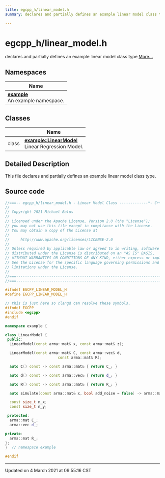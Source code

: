 ```yaml
---
title: egcpp_h/linear_model.h
summary: declares and partially defines an example linear model class type 

---
```


# egcpp_h/linear_model.h

declares and partially defines an example linear model class type  [More...](#detailed-description)



## Namespaces

| Name           |
| -------------- |
| **[example](/eg-cpp-library/docs/api/namespaces/namespaceexample/)** <br>An example namespace.  |

## Classes

|                | Name           |
| -------------- | -------------- |
| class | **[example::LinearModel](/eg-cpp-library/docs/api/classes/classexample_1_1_linear_model/)** <br>Linear Regression Model.  |

## Detailed Description



This file declares and partially defines an example linear model class type. 





## Source code

```cpp
//===-- egcpp_h/linear_model.h - Linear Model Class -------------*- C++ -*-===//
//
// Copyright 2021 Michael Bolus
//
// Licensed under the Apache License, Version 2.0 (the "License");
// you may not use this file except in compliance with the License.
// You may obtain a copy of the License at
//
//     http://www.apache.org/licenses/LICENSE-2.0
//
// Unless required by applicable law or agreed to in writing, software
// distributed under the License is distributed on an "AS IS" BASIS,
// WITHOUT WARRANTIES OR CONDITIONS OF ANY KIND, either express or implied.
// See the License for the specific language governing permissions and
// limitations under the License.
//
//===----------------------------------------------------------------------===//
//===----------------------------------------------------------------------===//

#ifndef EGCPP_LINEAR_MODEL_H
#define EGCPP_LINEAR_MODEL_H

// this is just here so clangd can resolve these symbols.
#ifndef EGCPP
#include <egcpp>
#endif

namespace example {

class LinearModel {
 public:
  LinearModel(const arma::mat& x, const arma::mat& z);

  LinearModel(const arma::mat& C, const arma::vec& d,
                        const arma::mat& R);

  auto C() const -> const arma::mat& { return C_; }

  auto d() const -> const arma::vec& { return d_; }

  auto R() const -> const arma::mat& { return R_; }

  auto simulate(const arma::mat& x, bool add_noise = false) -> arma::mat;

  const size_t n_x;  
  const size_t n_y;  

 protected:
  arma::mat C_;  
  arma::vec d_;  

private:
  arma::mat R_;  
};
}  // namespace example

#endif
```


-------------------------------

Updated on  4 March 2021 at 09:55:16 CST
